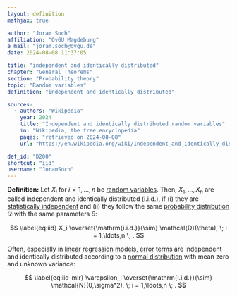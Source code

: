 ```yaml
---
layout: definition
mathjax: true

author: "Joram Soch"
affiliation: "OvGU Magdeburg"
e_mail: "joram.soch@ovgu.de"
date: 2024-08-08 11:37:05

title: "independent and identically distributed"
chapter: "General Theorems"
section: "Probability theory"
topic: "Random variables"
definition: "independent and identically distributed"

sources:
  - authors: "Wikipedia"
    year: 2024
    title: "Independent and identically distributed random variables"
    in: "Wikipedia, the free encyclopedia"
    pages: "retrieved on 2024-08-08"
    url: "https://en.wikipedia.org/wiki/Independent_and_identically_distributed_random_variables#Introduction"

def_id: "D200"
shortcut: "iid"
username: "JoramSoch"
---
```



**Definition:** Let $X_i$ for $i = 1,\ldots,n$ be [random variables](/D/rvar). Then, $X_1, \ldots, X_n$ are called independent and identically distributed (i.i.d.), if (i) they are [statistically independent](/D/ind) and (ii) they follow the same [probability distribution](/D/dist) $\mathcal{D}$ with the same parameters $\theta$:

$$ \label{eq:iid}
X_i \overset{\mathrm{i.i.d.}}{\sim} \mathcal{D}(\theta), \; i = 1,\ldots,n \; .
$$

Often, especially in [linear regression models, error terms](/D/mlr) are independent and identically distributed according to a [normal distribution](/D/norm) with mean zero and unknown variance:

$$ \label{eq:iid-mlr}
\varepsilon_i \overset{\mathrm{i.i.d.}}{\sim} \mathcal{N}(0,\sigma^2), \; i = 1,\ldots,n \; .
$$